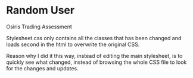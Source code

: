 # Random User
 Osiris Trading Assessment

Stylesheet.css only contains all the classes that has been changed and loads second in the html to overwrite the original CSS.

Reason why I did it this way, instead of editing the main stylesheet, is to quickly see what changed, instead of browsing the whole CSS file to look for the changes and updates.
